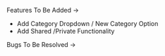 Features To Be Added ->

- Add Category Dropdown / New Category Option
- Add Shared /Private Functionality

Bugs To Be Resolved ->
